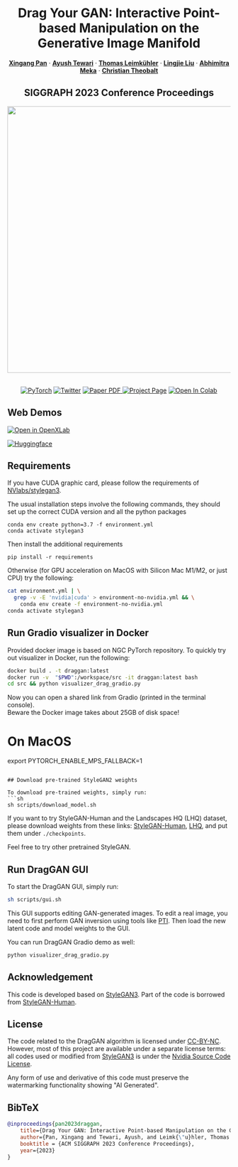<p align="center">

  <h1 align="center">Drag Your GAN: Interactive Point-based Manipulation on the Generative Image Manifold</h1>
  <p align="center">
    <a href="https://xingangpan.github.io/"><strong>Xingang Pan</strong></a>
    ·
    <a href="https://ayushtewari.com/"><strong>Ayush Tewari</strong></a>
    ·
    <a href="https://people.mpi-inf.mpg.de/~tleimkue/"><strong>Thomas Leimkühler</strong></a>
    ·
    <a href="https://lingjie0206.github.io/"><strong>Lingjie Liu</strong></a>
    ·
    <a href="https://www.meka.page/"><strong>Abhimitra Meka</strong></a>
    ·
    <a href="http://www.mpi-inf.mpg.de/~theobalt/"><strong>Christian Theobalt</strong></a>
  </p>
  <h2 align="center">SIGGRAPH 2023 Conference Proceedings</h2>
  <div align="center">
    <img src="DragGAN.gif", width="600">
  </div>

  <p align="center">
  <br>
    <a href="https://pytorch.org/get-started/locally/"><img alt="PyTorch" src="https://img.shields.io/badge/PyTorch-ee4c2c?logo=pytorch&logoColor=white"></a>
    <a href="https://twitter.com/XingangP"><img alt='Twitter' src="https://img.shields.io/twitter/follow/XingangP?label=%40XingangP"></a>
    <a href="https://arxiv.org/abs/2305.10973">
      <img src='https://img.shields.io/badge/Paper-PDF-green?style=for-the-badge&logo=adobeacrobatreader&logoWidth=20&logoColor=white&labelColor=66cc00&color=94DD15' alt='Paper PDF'>
    </a>
    <a href='https://vcai.mpi-inf.mpg.de/projects/DragGAN/'>
      <img src='https://img.shields.io/badge/DragGAN-Page-orange?style=for-the-badge&logo=Google%20chrome&logoColor=white&labelColor=D35400' alt='Project Page'></a>
    <a href="https://colab.research.google.com/drive/1mey-IXPwQC_qSthI5hO-LTX7QL4ivtPh?usp=sharing"><img src="https://colab.research.google.com/assets/colab-badge.svg" alt="Open In Colab"></a>
  </p>
</p>

## Web Demos

[![Open in OpenXLab](https://cdn-static.openxlab.org.cn/app-center/openxlab_app.svg)](https://openxlab.org.cn/apps/detail/XingangPan/DragGAN)

<p align="left">
  <a href="https://huggingface.co/spaces/radames/DragGan"><img alt="Huggingface" src="https://img.shields.io/badge/%F0%9F%A4%97%20Hugging%20Face-DragGAN-orange"></a>
</p>

## Requirements

If you have CUDA graphic card, please follow the requirements of [NVlabs/stylegan3](https://github.com/NVlabs/stylegan3#requirements).  

The usual installation steps involve the following commands, they should set up the correct CUDA version and all the python packages

```
conda env create python=3.7 -f environment.yml
conda activate stylegan3
```

Then install the additional requirements

```
pip install -r requirements
```

Otherwise (for GPU acceleration on MacOS with Silicon Mac M1/M2, or just CPU) try the following:

```sh
cat environment.yml | \
  grep -v -E 'nvidia|cuda' > environment-no-nvidia.yml && \
    conda env create -f environment-no-nvidia.yml
conda activate stylegan3
```

## Run Gradio visualizer in Docker 

Provided docker image is based on NGC PyTorch repository. To quickly try out visualizer in Docker, run the following:  

```sh
docker build . -t draggan:latest  
docker run -v  "$PWD":/workspace/src -it draggan:latest bash  
cd src && python visualizer_drag_gradio.py  
```
Now you can open a shared link from Gradio (printed in the terminal console).   
Beware the Docker image takes about 25GB of disk space!

# On MacOS
export PYTORCH_ENABLE_MPS_FALLBACK=1
```

## Download pre-trained StyleGAN2 weights

To download pre-trained weights, simply run:
```sh
sh scripts/download_model.sh
```
If you want to try StyleGAN-Human and the Landscapes HQ (LHQ) dataset, please download weights from these links: [StyleGAN-Human](https://drive.google.com/file/d/1dlFEHbu-WzQWJl7nBBZYcTyo000H9hVm/view?usp=sharing), [LHQ](https://drive.google.com/file/d/16twEf0T9QINAEoMsWefoWiyhcTd-aiWc/view?usp=sharing), and put them under `./checkpoints`.

Feel free to try other pretrained StyleGAN.

## Run DragGAN GUI

To start the DragGAN GUI, simply run:
```sh
sh scripts/gui.sh
```

This GUI supports editing GAN-generated images. To edit a real image, you need to first perform GAN inversion using tools like [PTI](https://github.com/danielroich/PTI). Then load the new latent code and model weights to the GUI.

You can run DragGAN Gradio demo as well:
```sh
python visualizer_drag_gradio.py
```

## Acknowledgement

This code is developed based on [StyleGAN3](https://github.com/NVlabs/stylegan3). Part of the code is borrowed from [StyleGAN-Human](https://github.com/stylegan-human/StyleGAN-Human).

## License

The code related to the DragGAN algorithm is licensed under [CC-BY-NC](https://creativecommons.org/licenses/by-nc/4.0/).
However, most of this project are available under a separate license terms: all codes used or modified from [StyleGAN3](https://github.com/NVlabs/stylegan3) is under the [Nvidia Source Code License](https://github.com/NVlabs/stylegan3/blob/main/LICENSE.txt).

Any form of use and derivative of this code must preserve the watermarking functionality showing "AI Generated".

## BibTeX

```bibtex
@inproceedings{pan2023draggan,
    title={Drag Your GAN: Interactive Point-based Manipulation on the Generative Image Manifold},
    author={Pan, Xingang and Tewari, Ayush, and Leimk{\"u}hler, Thomas and Liu, Lingjie and Meka, Abhimitra and Theobalt, Christian},
    booktitle = {ACM SIGGRAPH 2023 Conference Proceedings},
    year={2023}
}
```
